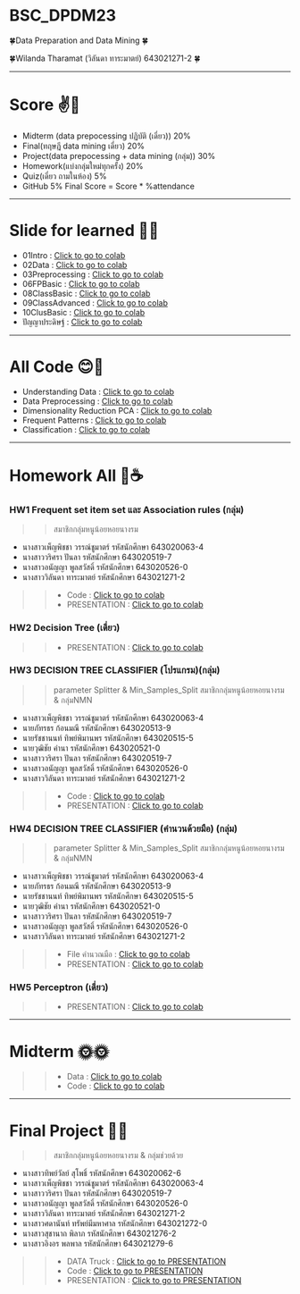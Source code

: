 # BSC_DPDM23
🍀Data Preparation and Data Mining 🍀

🍀Wilanda Tharamat (วิลันดา ทาระมาตย์) 643021271-2 🍀

*********************************************************************************************************************************************************
# Score ✌🫰
- Midterm (data prepocessing ปฏิบัติ (เดี่ยว)) 20%
- Final(ทฤษฎี data mining เดี่ยว) 20%
- Project(data prepocessing + data mining (กลุ่ม)) 30%
- Homework(แบ่งกลุ่มใหม่ทุกครั้ง) 20%
- Quiz(เดี่ยว ถามในห้อง) 5%
- GitHub 5%
Final Score = Score * %attendance

***********************************************************************************************************************************************************
# Slide for learned 🏀🏈
- 01Intro : [Click to go to colab](https://github.com/Wilanth/BSC_DPDM23/blob/main/01Intro.pdf)
- 02Data : [Click to go to colab](https://github.com/Wilanth/BSC_DPDM23/blob/main/02Data.pdf)
- 03Preprocessing : [Click to go to colab](https://github.com/Wilanth/BSC_DPDM23/blob/main/03Preprocessing.pdf)
- 06FPBasic : [Click to go to colab](https://github.com/Wilanth/BSC_DPDM23/blob/main/06FPBasic.pdf)
- 08ClassBasic : [Click to go to colab](https://github.com/Wilanth/BSC_DPDM23/blob/main/08ClassBasic.pdf)
- 09ClassAdvanced : [Click to go to colab](https://github.com/Wilanth/BSC_DPDM23/blob/main/09ClassAdvanced.pdf)
- 10ClusBasic : [Click to go to colab](https://github.com/Wilanth/BSC_DPDM23/blob/main/10ClusBasic.pdf)
- ปัญญาประดิษฐ์ : [Click to go to colab](https://github.com/Wilanth/BSC_DPDM23/blob/main/%E0%B8%9B%E0%B8%B1%E0%B8%8D%E0%B8%8D%E0%B8%B2%E0%B8%9B%E0%B8%A3%E0%B8%B0%E0%B8%94%E0%B8%B4%E0%B8%A9%E0%B8%90%E0%B9%8C.pdf)
***********************************************************************************************************************************************************
# All Code 😊🥰
- Understanding Data : [Click to go to colab](https://colab.research.google.com/github/Wilanth/BSC_DPDM23/blob/main/Understanding_Data.ipynb)
- Data Preprocessing : [Click to go to colab](https://colab.research.google.com/github/Wilanth/BSC_DPDM23/blob/main/Data_Preprocessing.ipynb)
- Dimensionality Reduction PCA : [Click to go to colab](https://colab.research.google.com/github/Wilanth/BSC_DPDM23/blob/main/Dimensionality_Reduction_PCA.ipynb)
- Frequent Patterns : [Click to go to colab](https://colab.research.google.com/github/Wilanth/BSC_DPDM23/blob/main/Frequent_Patterns_(Association_Rules).ipynb)
- Classification : [Click to go to colab](https://colab.research.google.com/github/Wilanth/BSC_DPDM23/blob/main/Classification.ipynb)
***********************************************************************************************************************************************************
# Homework All 🍵☕
### HW1 Frequent set item set และ Association rules (กลุ่ม)
>> สมาชิกกลุ่มหนูน้อยหอยนางรม
- นางสาวเพ็ญพิชชา วรรณ์ชูมาตร์ รหัสนักศึกษา 643020063-4
- นางสาววริศรา ปันลา         รหัสนักศึกษา 643020519-7
- นางสาวอนัญญา พูลสวัสดิ์     รหัสนักศึกษา 643020526-0
- นางสาววิลันดา ทาระมาตย์     รหัสนักศึกษา 643021271-2
>>- Code : [Click to go to colab](https://colab.research.google.com/github/Wilanth/BSC_DPDM23/blob/main/Frequent_Patterns_(Association_Rules).ipynb#scrollTo=IjjW9maQcS8Z)
>>- PRESENTATION : [Click to go to colab](https://github.com/Wilanth/BSC_DPDM23/blob/main/HW1_%E0%B8%81%E0%B8%A5%E0%B8%B8%E0%B9%88%E0%B8%A1%E0%B8%AB%E0%B8%99%E0%B8%B9%E0%B8%99%E0%B9%89%E0%B8%AD%E0%B8%A2%E0%B8%AB%E0%B8%AD%E0%B8%A2%E0%B8%99%E0%B8%B2%E0%B8%87%E0%B8%A3%E0%B8%A1.pdf)
###  HW2 Decision Tree (เดี่ยว)
>>- PRESENTATION : [Click to go to colab](https://github.com/Wilanth/BSC_DPDM23/blob/main/HW2_643021271-2_%E0%B8%A7%E0%B8%B4%E0%B8%A5%E0%B8%B1%E0%B8%99%E0%B8%94%E0%B8%B2%20%E0%B8%97%E0%B8%B2%E0%B8%A3%E0%B8%B0%E0%B8%A1%E0%B8%B2%E0%B8%95%E0%B8%A2%E0%B9%8C.pdf)
###  HW3 DECISION TREE CLASSIFIER  (โปรแกรม)(กลุ่ม)
>> parameter Splitter & Min_Samples_Split
>> สมาชิกกลุ่มหนูน้อยหอยนางรม & กลุ่มNMN
- นางสาวเพ็ญพิชชา วรรณ์ชูมาตร์ รหัสนักศึกษา 643020063-4
- นายภัทรธร ก้อนมณี          รหัสนักศึกษา 643020513-9
- นายรัชชานนท์ ทิพย์พิมานพร   รหัสนักศึกษา 643020515-5
- นายวุฒิชัย คำนา            รหัสนักศึกษา 643020521-0
- นางสาววริศรา ปันลา         รหัสนักศึกษา 643020519-7
- นางสาวอนัญญา พูลสวัสดิ์     รหัสนักศึกษา 643020526-0
- นางสาววิลันดา ทาระมาตย์     รหัสนักศึกษา 643021271-2
>>- Code : [Click to go to colab](https://colab.research.google.com/github/Wilanth/BSC_DPDM23/blob/main/Classification.ipynb)
>>- PRESENTATION : [Click to go to colab](https://github.com/Wilanth/BSC_DPDM23/blob/main/HW3_Decision%20Tree.pdf)
###  HW4 DECISION TREE CLASSIFIER (คำนวนด้วยมือ) (กลุ่ม)
>> parameter Splitter & Min_Samples_Split
>> สมาชิกกลุ่มหนูน้อยหอยนางรม & กลุ่มNMN
- นางสาวเพ็ญพิชชา วรรณ์ชูมาตร์ รหัสนักศึกษา 643020063-4
- นายภัทรธร ก้อนมณี          รหัสนักศึกษา 643020513-9
- นายรัชชานนท์ ทิพย์พิมานพร   รหัสนักศึกษา 643020515-5
- นายวุฒิชัย คำนา            รหัสนักศึกษา 643020521-0
- นางสาววริศรา ปันลา         รหัสนักศึกษา 643020519-7
- นางสาวอนัญญา พูลสวัสดิ์     รหัสนักศึกษา 643020526-0
- นางสาววิลันดา ทาระมาตย์     รหัสนักศึกษา 643021271-2
>>- File คำนวณมือ : [Click to go to colab](https://github.com/Wilanth/BSC_DPDM23/blob/main/HW4_Calculate_DicisionTree.pdf)
>>- PRESENTATION : [Click to go to colab](https://github.com/Wilanth/BSC_DPDM23/blob/main/HW4_DecisionTreeCal%20(min_samples_split%20%26%20splitter).pdf)
### HW5 Perceptron (เดี่ยว)
>>- PRESENTATION : [Click to go to colab](https://github.com/Wilanth/BSC_DPDM23/blob/main/HW5_643021271-2_%E0%B8%A7%E0%B8%B4%E0%B8%A5%E0%B8%B1%E0%B8%99%E0%B8%94%E0%B8%B2%20%E0%B8%97%E0%B8%B2%E0%B8%A3%E0%B8%B0%E0%B8%A1%E0%B8%B2%E0%B8%95%E0%B8%A2%E0%B9%8C.pdf)
***********************************************************************************************************************************************************
# Midterm 🌞🌞
>>- Data : [Click to go to colab](https://drive.google.com/drive/folders/1k6tJcTTv2bKmFz6A5oOWi-sAeTVIQpG4)
>>- Code : [Click to go to colab](https://colab.research.google.com/github/Wilanth/BSC_DPDM23/blob/main/midterm_bscdpdm23.ipynb)
***********************************************************************************************************************************************************
# Final Project 🍑🍑
>> สมาชิกกลุ่มหนูน้อยหอยนางรม & กลุ่มช่วยด้วย
- นางสาวทิพย์วัลย์   สุโพธิ์          รหัสนักศึกษา  643020062-6
- นางสาวเพ็ญพิชชา  วรรณ์ชูมาตร์     รหัสนักศึกษา  643020063-4
- นางสาววริศรา      ปันลา         รหัสนักศึกษา  643020519-7
- นางสาวอนัญญา    พูลสวัสดิ์       รหัสนักศึกษา  643020526-0
- นางสาววิลันดา      ทาระมาตย์     รหัสนักศึกษา  643021271-2
- นางสาวศดานันท์    ทรัพย์มีมหาศาล  รหัสนักศึกษา  643021272-0
- นางสาวสุชานาถ     พิลาภ         รหัสนักศึกษา  643021276-2
- นางสาวอิงอร       พลพาล        รหัสนักศึกษา  643021279-6

>>- DATA Truck : [Click to go to PRESENTATION](https://github.com/Wilanth/BSC_DPDM23/blob/main/Data_Truck..xlsx)
>>- Code : [Click to go to PRESENTATION](https://colab.research.google.com/github/Wilanth/BSC_DPDM23/blob/main/Group_project2.ipynb)
>>- PRESENTATION : [Click to go to PRESENTATION](https://github.com/Wilanth/BSC_DPDM23/blob/main/Final_Project_%E0%B8%AD%E0%B8%B8%E0%B8%9A%E0%B8%B1%E0%B8%95%E0%B8%B4%E0%B9%80%E0%B8%AB%E0%B8%95%E0%B8%B8%E0%B8%A3%E0%B8%96%E0%B8%9A%E0%B8%A3%E0%B8%A3%E0%B8%97%E0%B8%B8%E0%B8%8101_compressed.pdf)
